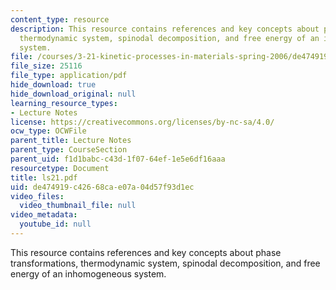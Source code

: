 ```yaml
---
content_type: resource
description: This resource contains references and key concepts about phase transformations,
  thermodynamic system, spinodal decomposition, and free energy of an inhomogeneous
  system.
file: /courses/3-21-kinetic-processes-in-materials-spring-2006/de474919c42668cae07a04d57f93d1ec_ls21.pdf
file_size: 25116
file_type: application/pdf
hide_download: true
hide_download_original: null
learning_resource_types:
- Lecture Notes
license: https://creativecommons.org/licenses/by-nc-sa/4.0/
ocw_type: OCWFile
parent_title: Lecture Notes
parent_type: CourseSection
parent_uid: f1d1babc-c43d-1f07-64ef-1e5e6df16aaa
resourcetype: Document
title: ls21.pdf
uid: de474919-c426-68ca-e07a-04d57f93d1ec
video_files:
  video_thumbnail_file: null
video_metadata:
  youtube_id: null
---
```

This resource contains references and key concepts about phase transformations, thermodynamic system, spinodal decomposition, and free energy of an inhomogeneous system.